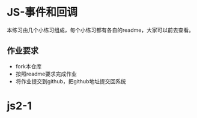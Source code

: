 ﻿# JS-事件和回调

本练习由几个小练习组成，每个小练习都有各自的readme，大家可以前去查看。


## 作业要求
- fork本仓库
- 按照readme要求完成作业
- 将作业提交到github，把github地址提交回系统

# js2-1
